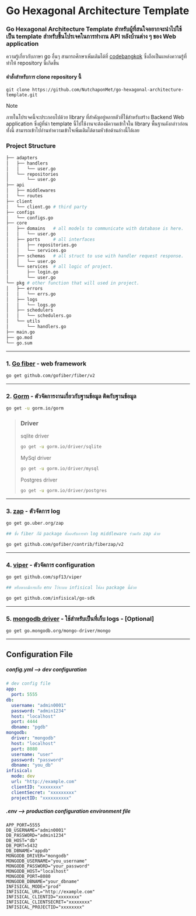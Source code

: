 # Go Hexagonal Architecture Template
### Go Hexagonal Architecture Template สำหรับผู้ที่สนใจอยากจะนำไปใช้เป็น template สำหรับขึ้นโปรเจคในการทำงาน API หลังบ้านต่าง ๆ ของ Web application
ความรู้เกี่ยวกับภาษา go อื่นๆ สามารถศึกษาเพิ่มเติมได้ที่ [codebangkok](https://github.com/codebangkok/golang) ซึ่งถือเป็นแหล่งความรู้ที่ทำให้ repository นี้เกิดขึ้น
#### คำสั่งสำหรับการ clone repository นี้
```
git clone https://github.com/NutchaponMet/go-hexagonal-architecture-template.git
```
> [!NOTE]
> ภายในโปรเจคนี้จะประกอบไปด้วย library ที่สำคัญอยู่หลายตัวที่ใช้สำหรับสร้าง Backend Web application
> ซึ่งผู้ที่นำ template นี้ไปใช้งานจะต้องมีความเข้าใจใน library พื้นฐานดังกล่าวก่อน ทั้งนี้ สามารถเข้าไปอ่านทำความเข้าใจเพิ่มเติมได้ตามหัวข้อด้านล่างนี้ได้เลย

### Project Structure
```bash
├── adapters
│   ├── handlers
│   │   └── user.go
│   └── repositories
│       └── user.go
├── api
│   ├── middlewares
│   └── routes
├── client
│   └── client.go # third party
├── configs
│   └── configs.go 
├── core
│   ├── domains   # all models to communicate with database is here.
│   │   └── user.go
│   ├── ports     # all interfaces
│   │   ├── repositories.go
│   │   └── services.go
│   ├── schemas   # all struct to use with handler request response.
│   │   └── user.go
│   └── services  # all logic of project.
│       ├── login.go
│       └── user.go
└── pkg # other function that will used in project.
│   ├── errors
│   │   └── errs.go
│   ├── logs
│   │   └── logs.go
│   ├── schedulers
│   │   └── schedulers.go
│   └── utils
│       └── handlers.go
├── main.go
├── go.mod
└── go.sum
```

---
### 1. [Go fiber](https://docs.gofiber.io/) - web framework
```bash
go get github.com/gofiber/fiber/v2
```
-----------
### 2. [Gorm](https://gorm.io/index.html) - ตัวจัดการงานเกี่ยวกับฐานข้อมูล ติดกับฐานข้อมูล
```bash
go get -u gorm.io/gorm
```
> ### Driver
> sqlite driver
> ```bash
> go get -u gorm.io/driver/sqlite
> ```
> MySql driver
> ```bash
> go get -u gorm.io/driver/mysql
> ```
> Postgres driver
> ```bash
> go get -u gorm.io/driver/postgres
> ```
------------
### 3. [zap](https://pkg.go.dev/go.uber.org/zap) - ตัวจัดการ log
```bash
go get go.uber.org/zap

## ซึ่ง fiber ก็มี package ที่ลองรับการทำ log middleware ร่วมกับ zap ด้วย

go get github.com/gofiber/contrib/fiberzap/v2
```
------------
### 4. [viper](https://pkg.go.dev/github.com/spf13/viper) - ตัวจัดการ configuration
```bash
go get github.com/spf13/viper

## หรือหากมีการเก็บ env ไว้ระบบ infisical ให้ลง package นี้ด้วย

go get github.com/infisical/go-sdk
```
------------
### 5. [mongodb driver](https://pkg.go.dev/go.mongodb.org/mongo-driver/mongo) - ใช้สำหรับเป็นที่เก็บ logs - [Optional]
```bash
go get go.mongodb.org/mongo-driver/mongo
```
------------
## Configuration File
##### config.yml --> dev configuration
```yaml
# dev config file
app:
  port: 5555
db: 
  username: "admin0001"
  password: "admin1234"
  host: "localhost"
  port: 4444
  dbname: "pgdb"
mongodb:
  driver: "mongodb"
  host: "localhost"
  port: 8080
  username: "user"
  password: "password"
  dbname: "you_db"
infisical:
  mode: dev
  url: "http://example.com"
  clientID: "xxxxxxxx"
  clientSecret: "xxxxxxxxx"
  projectID: "xxxxxxxxxx"
```
##### .env --> production configuration environment file
```.env
APP_PORT=5555
DB_USERNAME="admin0001"
DB_PASSWORD="admin1234"
DB_HOST="db"
DB_PORT=5432
DB_DBNAME="appdb"
MONGODB_DRIVER="mongodb"
MONGODB_USERNAME="you_username"
MONGODB_PASSWORD="your_password"
MONGODB_HOST="localhost"
MONGODB_PORT=8080
MONGODB_DBNAME="your_dbname"
INFISICAL_MODE="prod"
INFISICAL_URL="http://example.com"
INFISICAL_CLIENTID="xxxxxxxx"
INFISICAL_CLIENTSECRET="xxxxxxxx"
INFISICAL_PROJECTID="xxxxxxxx"
```

